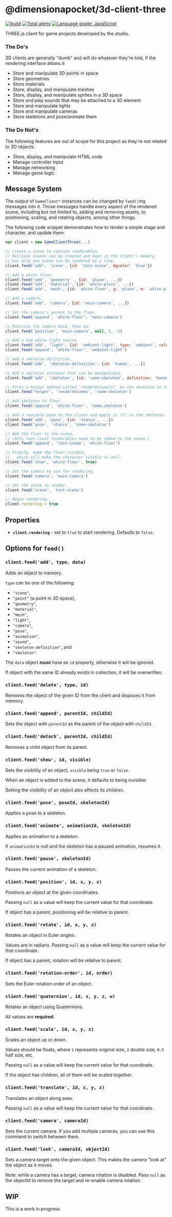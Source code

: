 # @dimensionapocket/3d-client-three

[![build](https://github.com/dimensionapocket/3d-client-three/actions/workflows/node.js.yml/badge.svg)](https://github.com/dimensionapocket/3d-client-three/actions/workflows/node.js.yml) [![Total alerts](https://img.shields.io/lgtm/alerts/g/dimensionapocket/3d-client-three.svg)](https://lgtm.com/projects/g/dimensionapocket/3d-client-three/alerts/) [![Language grade: JavaScript](https://img.shields.io/lgtm/grade/javascript/g/dimensionapocket/3d-client-three.svg)](https://lgtm.com/projects/g/dimensionapocket/3d-client-three/context:javascript)

THREE.js client for game projects developed by the studio.

### The Do's

3D clients are generally "dumb" and will do whatever they're told, if the rendering interface allows it:

* Store and manipulate 3D points in space
* Store geometries
* Store materials
* Store, display, and manipulate meshes
* Store, display, and manipulate sprites in a 3D space
* Store and play sounds that may be attached to a 3D element
* Store and manipulate lights
* Store and manipulate cameras
* Store skeletons and pose/animate them

### The Do Not's

The following features are out of scope for this project as they're not related to 3D objects:

* Store, display, and manipulate HTML code
* Manage controller input
* Manage networking
* Manage game logic

## Message System

The output of `GameClient*` instances can be changed by `feed()`ing messages into it. Those messages handle every aspect of the rendered scene, including but not limited to, adding and removing assets, to positioning, scaling, and rotating objects, among other things.

The following code snippet demonstrates how to render a simple stage and character, and update them.

```javascript
var client = new GameClientThree(...)

// Create a scene to contain renderables.
// Multiple scenes can be created and kept in the client's memory,
// but only one scene can be rendered at a time.
client.feed('add', 'scene', {id: 'test-scene', bgcolor: 'blue'})

// Add a white floor.
client.feed('add', 'geometry' , {id: 'plane', ...})
client.feed('add', 'material', {id: 'white-plain', ...})
client.feed('add', 'mesh', {id: 'white-floor', g: 'plane', m: 'white-plain'})

// Add a camera.
client.feed('add', 'camera', {id: 'main-camera', ...})

// Set the camera's parent to the floor.
client.feed('append', 'white-floor', 'main-camera')

// Position the camera back, then up.
client.feed('position', 'main-camera', null, 5, -5)

// Add a dim white light source.
client.feed('add', 'light', {id: 'ambient-light', type: 'ambient', color: 'silver', ...})
client.feed('append', 'white-floor', 'ambient-light')

// Add a skeleton definition.
client.feed('add', 'skeleton-definition', {id: 'human', ...})

// Add a skeleton instance that can be manipulated.
client.feed('add', 'skeleton', {id: 'some-skeleton', definition: 'human', ...})

// Fires a helper method called `renderVolumes()` on the skeleton to render its volumes.
client.feed('helper', 'renderVolumes', 'some-skeleton')

// Add skeleton to floor.
client.feed('append', 'white-floor', 'some-skeleton')

// Add a reusable pose to the client and apply it (T) to the skeleton.
client.feed('add', 'pose', {id: 'stance', ...})
client.feed('pose', 'stance', 'some-skeleton')

// Add the floor to the scene.
// (Only root-level renderables need to be added to the scene.)
client.feed('append', 'test-scene', 'white-floor')

// Finally, make the floor visible,
//   which will make the character visible as well.
client.feed('show', 'white-floor', true)

// Set the camera to use for rendering.
client.feed('camera', 'main-camera')

// Set the scene to render.
client.feed('scene', 'test-scene')

// Begin rendering.
client.rendering = true
```

## Properties

* __`client.rendering`__ - set to `true` to start rendering. Defaults to `false`.

## Options for `feed()`

### `client.feed('add', type, data)`

Adds an object to memory.

`type` can be one of the following:

* `"scene"`,
* `"point"` (a point in 3D space),
* `"geometry"`, 
* `"material"`,
* `"mesh"`,
* `"light"`,
* `"camera"`,
* `"pose"`,
* `"animation"`,
* `"sound"`,
* `"skeleton-definition"`, and
* `"skeleton"`.

The `data` object __must__ have an `id` property, otherwise it will be ignored.

If object with the same ID already exists in collection, it will be overwritten.

### `client.feed('delete', type, id)`

Removes the object of the given ID from the client and disposes it from memory.

### `client.feed('append', parentId, childId)`

Sets the object with `parentId` as the parent of the object with `childId`.

### `client.feed('detach', parentId, childId)`

Removes a child object from its parent.

### `client.feed('show', id, visible)`

Sets the visibility of an object, `visible` being `true` or `false`.

When an object is added to the scene, it defaults to being invisible.

Setting the visibility of an object also affects its children.

### `client.feed('pose', poseId, skeletonId)`

Applies a pose to a skeleton.

### `client.feed('animate', animationId, skeletonId)`

Applies an animation to a skeleton.

If `animationId` is null and the skeleton has a paused animation, resumes it.

### `client.feed('pause', skeletonId)`

Pauses the current animation of a skeleton.

### `client.feed('position', id, x, y, z)`

Positions an object at the given coordinates.

Passing `null` as a value will keep the current value for that coordinate.

If object has a parent, positioning will be relative to parent.

### `client.feed('rotate', id, x, y, z)`

Rotates an object in Euler angles.

Values are in radians. Passing `null` as a value will keep the current value for that coordinate.

If object has a parent, rotation will be relative to parent.

### `client.feed('rotation-order', id, order)`

Sets the Euler rotation order of an object.

### `client.feed('quaternion', id, x, y, z, w)`

Rotates an object using Quaternions.

All values are __required__.

### `client.feed('scale', id, x, y, z)`

Scales an object up or down.

Values should be floats, where `1` represents original size, `2` double size, `0.5` half size, etc.

Passing `null` as a value will keep the current value for that coordinate.

If the object has children, all of them will be scaled together.

### `client.feed('translate', id, x, y, z)`

Translates an object along axes.

Passing `null` as a value will keep the current value for that coordinate.

### `client.feed('camera', cameraId)`

Sets the current camera. If you add multiple cameras, you can use this command to switch between them.

### `client.feed('look', cameraId, objectId)`

Sets a camera target onto the given object. This makes the camera "look at" the object as it moves.

Note: while a camera has a target, camera rotation is disabled. Pass `null` as the objectId to remove the target and re-enable camera rotation.

## WIP

This is a work in progress.
